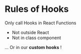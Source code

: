 <!-- .slide: class="center" -->

# Rules of Hooks

Only call Hooks in React Functions
   * Not outside React
   * Not in class component

... Or in our __custom hooks__ ! 

